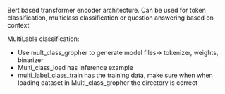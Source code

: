 Bert based transformer encoder architecture. Can be used for token classification, multiclass classification or question answering based on context

MultiLable classification:

- Use mult_class_gropher to generate model files-> tokenizer, weights, binarizer
- Multi_class_load has inference example
- multi_label_class_train has the training data, make sure when when loading dataset in Multi_class_gropher the directory is correct
  


